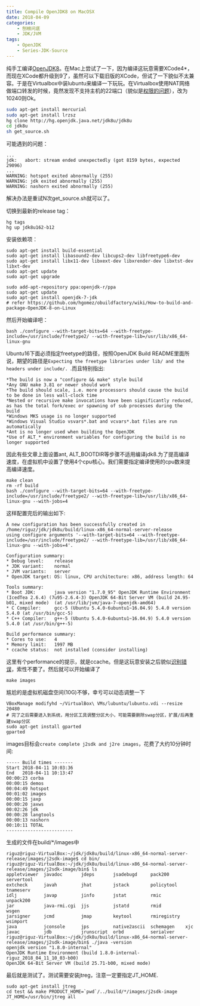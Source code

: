 ```yaml
---
title: Compile OpenJDK8 on MacOSX
date: 2018-04-09
categories:  
    - 刨根问底
    - JDK/JVM
tags:
    - OpenJDK
    - Series-JDK-Source
---
```

纯手工编译[OpenJDK8](http://openjdk.java.net/projects/jdk8u/)。在Mac上尝试了一下，因为编译这玩意需要XCode4*，而现在XCode都升级到9了，虽然可以下载旧版的XCode，但试了一下貌似不太兼容。于是在Virtualbox中装lubuntu来编译一下玩玩。在Virtualbox使用NAT网络做端口转发的时候，竟然发现不支持主机的22端口（貌似是[权限的问题](https://apple.stackexchange.com/questions/235518/ssh-to-virtualbox-mac-host-linux-guest-using-nat)），改为10240则Ok。
<!--more-->
```bash
sudo apt-get install mercurial
sudo apt-get install lrzsz
hg clone http://hg.openjdk.java.net/jdk8u/jdk8u
cd jdk8u
sh get_source.sh
```
可能遇到的问题：
```
...
jdk:   abort: stream ended unexpectedly (got 8159 bytes, expected 29096)
...
WARNING: hotspot exited abnormally (255)
WARNING: jdk exited abnormally (255)
WARNING: nashorn exited abnormally (255)
```
解决办法是重试N次get_source.sh就可以了。

切换到最新的release tag：
```
hg tags
hg up jdk8u162-b12
```

安装依赖项：
```
sudo apt-get install build-essential
sudo apt-get install libasound2-dev libcups2-dev libfreetype6-dev
sudo apt-get install libx11-dev libxext-dev libxrender-dev libxtst-dev libxt-dev
sudo apt-get update
sudo apt-get upgrade

sudo add-apt-repository ppa:openjdk-r/ppa  
sudo apt-get update   
sudo apt-get install openjdk-7-jdk  
# refer https://github.com/hgomez/obuildfactory/wiki/How-to-build-and-package-OpenJDK-8-on-Linux
```
然后开始编译吧：
```
bash ./configure --with-target-bits=64 --with-freetype-include=/usr/include/freetype2/ --with-freetype-lib=/usr/lib/x86_64-linux-gnu
```

Ubuntu16下面必须指定freetype的路径，按照OpenJDK Build README里面所说，期望的路径是```Expecting the freetype libraries under lib/ and the headers under include/. ```.而且特别指出:
```
*The build is now a "configure && make" style build
*Any GNU make 3.81 or newer should work
*The build should scale, i.e. more processors should cause the build to be done in less wall-clock time
*Nested or recursive make invocations have been significantly reduced, as has the total fork/exec or spawning of sub processes during the build
*Windows MKS usage is no longer supported
*Windows Visual Studio vsvars*.bat and vcvars*.bat files are run automatically
*Ant is no longer used when building the OpenJDK
*Use of ALT_* environment variables for configuring the build is no longer supported
```
因此有些文章上面设置ant, ALT_BOOTDIR等步骤不适用编译jdk8.为了提高编译速度，在虚拟机中设置了使用4个cpu核心。我们需要指定编译使用的cpu数来提高编译速度。
```
make clean
rm -rf build
bash ./configure --with-target-bits=64 --with-freetype-include=/usr/include/freetype2/ --with-freetype-lib=/usr/lib/x86_64-linux-gnu --with-jobs=4
```
这样配置完后的输出如下:
```
A new configuration has been successfully created in
/home/riguz/jdk/jdk8u/build/linux-x86_64-normal-server-release
using configure arguments '--with-target-bits=64 --with-freetype-include=/usr/include/freetype2/ --with-freetype-lib=/usr/lib/x86_64-linux-gnu --with-jobs=4'.

Configuration summary:
* Debug level:    release
* JDK variant:    normal
* JVM variants:   server
* OpenJDK target: OS: linux, CPU architecture: x86, address length: 64

Tools summary:
* Boot JDK:       java version "1.7.0_95" OpenJDK Runtime Environment (IcedTea 2.6.4) (7u95-2.6.4-3) OpenJDK 64-Bit Server VM (build 24.95-b01, mixed mode)  (at /usr/lib/jvm/java-7-openjdk-amd64)
* C Compiler:     gcc-5 (Ubuntu 5.4.0-6ubuntu1~16.04.9) 5.4.0 version 5.4.0 (at /usr/bin/gcc-5)
* C++ Compiler:   g++-5 (Ubuntu 5.4.0-6ubuntu1~16.04.9) 5.4.0 version 5.4.0 (at /usr/bin/g++-5)

Build performance summary:
* Cores to use:   4
* Memory limit:   1997 MB
* ccache status:  not installed (consider installing)
```
这里有个performance的提示，就是ccache。但是这玩意安装之后貌似[识别错误](https://bugs.openjdk.java.net/browse/JDK-8067132)，索性不要了。然后就可以开始编译了
```
make images
```
尴尬的是虚拟机磁盘空间(10G)不够，幸亏可以动态调整一下
```
VBoxManage modifyhd ~/VirtualBox\ VMs/lubuntu/lubuntu.vdi --resize 20480
# 完了之后需要进入到系统，用分区工具调整分区大小，可能需要删除swap分区，扩展/后再重建swap分区
sudo apt-get install gparted
gparted
```
images目标会```create complete j2sdk and j2re images```，花费了大约10分钟时间:
```
----- Build times -------
Start 2018-04-11 10:03:36
End   2018-04-11 10:13:47
00:00:23 corba
00:00:15 demos
00:04:49 hotspot
00:01:02 images
00:00:15 jaxp
00:00:20 jaxws
00:02:26 jdk
00:00:28 langtools
00:00:13 nashorn
00:10:11 TOTAL
-------------------------
```
生成的文件在build/*/images中
```
riguz@riguz-VirtualBox:~/jdk/jdk8u/build/linux-x86_64-normal-server-release/images/j2sdk-image$ cd bin/
riguz@riguz-VirtualBox:~/jdk/jdk8u/build/linux-x86_64-normal-server-release/images/j2sdk-image/bin$ ls
appletviewer  javadoc       jdeps       jsadebugd     pack200      servertool
extcheck      javah         jhat        jstack        policytool   tnameserv
idlj          javap         jinfo       jstat         rmic         unpack200
jar           java-rmi.cgi  jjs         jstatd        rmid         wsgen
jarsigner     jcmd          jmap        keytool       rmiregistry  wsimport
java          jconsole      jps         native2ascii  schemagen    xjc
javac         jdb           jrunscript  orbd          serialver
riguz@riguz-VirtualBox:~/jdk/jdk8u/build/linux-x86_64-normal-server-release/images/j2sdk-image/bin$ ./java -version
openjdk version "1.8.0-internal"
OpenJDK Runtime Environment (build 1.8.0-internal-riguz_2018_04_11_10_03-b00)
OpenJDK 64-Bit Server VM (build 25.71-b00, mixed mode)
```
最后就是测试了。测试需要安装jtreg，注意一定要指定JT_HOME.

```
sudo apt-get install jtreg
cd test && make PRODUCT_HOME=`pwd`/../build/*/images/j2sdk-image JT_HOME=/usr/bin/jtreg all
```
